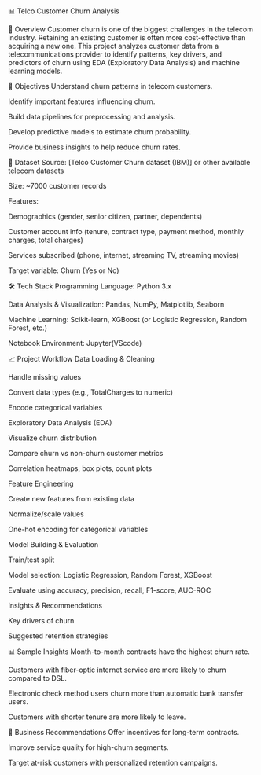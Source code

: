 📊 Telco Customer Churn Analysis

📌 Overview
Customer churn is one of the biggest challenges in the telecom industry. Retaining an existing customer is often more cost-effective than acquiring a new one.
This project analyzes customer data from a telecommunications provider to identify patterns, key drivers, and predictors of churn using EDA (Exploratory Data Analysis) and machine learning models.

🎯 Objectives
Understand churn patterns in telecom customers.

Identify important features influencing churn.

Build data pipelines for preprocessing and analysis.

Develop predictive models to estimate churn probability.

Provide business insights to help reduce churn rates.

📂 Dataset
Source: [Telco Customer Churn dataset (IBM)] or other available telecom datasets

Size: ~7000 customer records

Features:

Demographics (gender, senior citizen, partner, dependents)

Customer account info (tenure, contract type, payment method, monthly charges, total charges)

Services subscribed (phone, internet, streaming TV, streaming movies)

Target variable: Churn (Yes or No)

🛠️ Tech Stack
Programming Language: Python 3.x

Data Analysis & Visualization: Pandas, NumPy, Matplotlib, Seaborn

Machine Learning: Scikit-learn, XGBoost (or Logistic Regression, Random Forest, etc.)

Notebook Environment: Jupyter(VScode)

📈 Project Workflow
Data Loading & Cleaning

Handle missing values

Convert data types (e.g., TotalCharges to numeric)

Encode categorical variables

Exploratory Data Analysis (EDA)

Visualize churn distribution

Compare churn vs non-churn customer metrics

Correlation heatmaps, box plots, count plots

Feature Engineering

Create new features from existing data

Normalize/scale values

One-hot encoding for categorical variables

Model Building & Evaluation

Train/test split

Model selection: Logistic Regression, Random Forest, XGBoost

Evaluate using accuracy, precision, recall, F1-score, AUC-ROC

Insights & Recommendations

Key drivers of churn

Suggested retention strategies

📊 Sample Insights
Month-to-month contracts have the highest churn rate.

Customers with fiber-optic internet service are more likely to churn compared to DSL.

Electronic check method users churn more than automatic bank transfer users.

Customers with shorter tenure are more likely to leave.

📌 Business Recommendations
Offer incentives for long-term contracts.

Improve service quality for high-churn segments.

Target at-risk customers with personalized retention campaigns.
